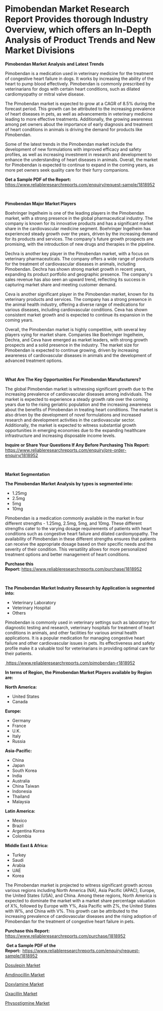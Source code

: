 <p><h1>Pimobendan Market Research Report Provides thorough Industry Overview, which offers an In-Depth Analysis of Product Trends and New Market Divisions</h1></p><p><strong>Pimobendan Market Analysis and Latest Trends</strong></p>
<p><p>Pimobendan is a medication used in veterinary medicine for the treatment of congestive heart failure in dogs. It works by increasing the ability of the heart to pump blood effectively. Pimobendan is commonly prescribed by veterinarians for dogs with certain heart conditions, such as dilated cardiomyopathy or mitral valve disease.</p><p>The Pimobendan market is expected to grow at a CAGR of 8.5% during the forecast period. This growth can be attributed to the increasing prevalence of heart diseases in pets, as well as advancements in veterinary medicine leading to more effective treatments. Additionally, the growing awareness among pet owners about the importance of early diagnosis and treatment of heart conditions in animals is driving the demand for products like Pimobendan.</p><p>Some of the latest trends in the Pimobendan market include the development of new formulations with improved efficacy and safety profiles, as well as increasing investment in research and development to enhance the understanding of heart diseases in animals. Overall, the market for Pimobendan is expected to continue to expand in the coming years, as more pet owners seek quality care for their furry companions.</p></p>
<p><strong>Get a Sample PDF of the Report:&nbsp;</strong> <a href="https://www.reliableresearchreports.com/enquiry/request-sample/1818952">https://www.reliableresearchreports.com/enquiry/request-sample/1818952</a></p>
<p>&nbsp;</p>
<p><strong>Pimobendan Major Market Players</strong></p>
<p><p>Boehringer Ingelheim is one of the leading players in the Pimobendan market, with a strong presence in the global pharmaceutical industry. The company is known for its innovative products and has a significant market share in the cardiovascular medicine segment. Boehringer Ingelheim has experienced steady growth over the years, driven by the increasing demand for its products and services. The company's future growth prospects are promising, with the introduction of new drugs and therapies in the pipeline.</p><p>Dechra is another key player in the Pimobendan market, with a focus on veterinary pharmaceuticals. The company offers a wide range of products for the treatment of cardiovascular diseases in animals, including Pimobendan. Dechra has shown strong market growth in recent years, expanding its product portfolio and geographic presence. The company's sales revenue has also seen an upward trend, reflecting its success in capturing market share and meeting customer demand.</p><p>Ceva is another significant player in the Pimobendan market, known for its veterinary products and services. The company has a strong presence in the animal health industry, offering a diverse range of medications for various diseases, including cardiovascular conditions. Ceva has shown consistent market growth and is expected to continue its expansion in the coming years.</p><p>Overall, the Pimobendan market is highly competitive, with several key players vying for market share. Companies like Boehringer Ingelheim, Dechra, and Ceva have emerged as market leaders, with strong growth prospects and a solid presence in the industry. The market size for Pimobendan is expected to continue growing, driven by increasing awareness of cardiovascular diseases in animals and the development of advanced treatment options.</p></p>
<p>&nbsp;</p>
<p><strong>What Are The Key Opportunities For Pimobendan Manufacturers?</strong></p>
<p><p>The global Pimobendan market is witnessing significant growth due to the increasing prevalence of cardiovascular diseases among individuals. The market is expected to experience a steady growth rate over the coming years due to the rising geriatric population and the increasing awareness about the benefits of Pimobendan in treating heart conditions. The market is also driven by the development of novel formulations and increased research and development activities in the cardiovascular sector. Additionally, the market is expected to witness substantial growth opportunities in emerging economies due to the expanding healthcare infrastructure and increasing disposable income levels.</p></p>
<p><strong>Inquire or Share Your Questions If Any Before Purchasing This Report:</strong> <a href="https://www.reliableresearchreports.com/enquiry/pre-order-enquiry/1818952">https://www.reliableresearchreports.com/enquiry/pre-order-enquiry/1818952</a></p>
<p>&nbsp;</p>
<p><strong>Market Segmentation</strong></p>
<p><strong>The Pimobendan Market Analysis by types is segmented into:</strong></p>
<p><ul><li>1.25mg</li><li>2.5mg</li><li>5mg</li><li>10mg</li></ul></p>
<p><p>Pimobendan is a medication commonly available in the market in four different strengths - 1.25mg, 2.5mg, 5mg, and 10mg. These different strengths cater to the varying dosage requirements of patients with heart conditions such as congestive heart failure and dilated cardiomyopathy. The availability of Pimobendan in these different strengths ensures that patients can receive the appropriate dosage based on their specific needs and the severity of their condition. This versatility allows for more personalized treatment options and better management of heart conditions.</p></p>
<p><strong>Purchase this Report:&nbsp;</strong><a href="https://www.reliableresearchreports.com/purchase/1818952">https://www.reliableresearchreports.com/purchase/1818952</a></p>
<p>&nbsp;</p>
<p><strong>The Pimobendan Market Industry Research by Application is segmented into:</strong></p>
<p><ul><li>Veterinary Laboratory</li><li>Veterinary Hospital</li><li>Others</li></ul></p>
<p><p>Pimobendan is commonly used in veterinary settings such as laboratory for diagnostic testing and research, veterinary hospitals for treatment of heart conditions in animals, and other facilities for various animal health applications. It is a popular medication for managing congestive heart failure and other cardiovascular issues in pets. Its effectiveness and safety profile make it a valuable tool for veterinarians in providing optimal care for their patients.</p></p>
<p><a href="https://www.reliableresearchreports.com/pimobendan-r1818952">&nbsp;https://www.reliableresearchreports.com/pimobendan-r1818952</a></p>
<p><strong>In terms of Region, the Pimobendan Market Players available by Region are:</strong></p>
<p>
    <p> <strong> North America: </strong>
        <ul>
            <li>United States</li>
            <li>Canada</li>
        </ul>
        </p> 
    <p> <strong> Europe: </strong>
        <ul>
            <li>Germany</li>
            <li>France</li>
            <li>U.K.</li>
            <li>Italy</li>
            <li>Russia</li>
        </ul>
        </p> 
    <p> <strong> Asia-Pacific: </strong>
        <ul>
            <li>China</li>
            <li>Japan</li>
            <li>South Korea</li>
            <li>India</li>
            <li>Australia</li>
            <li>China Taiwan</li>
            <li>Indonesia</li>
            <li>Thailand</li>
            <li>Malaysia</li>
        </ul>
        </p> 
    <p> <strong> Latin America: </strong>
        <ul>
            <li>Mexico</li>
            <li>Brazil</li>
            <li>Argentina Korea</li>
            <li>Colombia</li>
        </ul>
        </p> 
    <p> <strong> Middle East & Africa: </strong>
        <ul>
            <li>Turkey</li>
            <li>Saudi</li>
            <li>Arabia</li>
            <li>UAE</li>
            <li>Korea</li>
        </ul>
    </p>
    </p>
<p><p>The Pimobendan market is projected to witness significant growth across various regions including North America (NA), Asia Pacific (APAC), Europe, the United States (USA), and China. Among these regions, North America is expected to dominate the market with a market share percentage valuation of X%, followed by Europe with Y%, Asia Pacific with Z%, the United States with W%, and China with V%. This growth can be attributed to the increasing prevalence of cardiovascular diseases and the rising adoption of Pimobendan for the treatment of congestive heart failure in pets.</p></p>
<p><strong>Purchase this Report: </strong><a href="https://www.reliableresearchreports.com/purchase/1818952">https://www.reliableresearchreports.com/purchase/1818952</a></p>
<p>&nbsp;<strong>Get a Sample PDF of the Report:&nbsp;&nbsp;</strong><a href="https://www.reliableresearchreports.com/enquiry/request-sample/1818952">https://www.reliableresearchreports.com/enquiry/request-sample/1818952</a></p>
<p><strong></strong></p>
<p><p><a href="https://github.com/mharielmesa/Market-Research-Report-List-4/blob/main/dosulepin-market.md">Dosulepin Market</a></p><p><a href="https://github.com/moyahfrancoestellec51j635wcx/Market-Research-Report-List-3/blob/main/amdinocillin-market.md">Amdinocillin Market</a></p><p><a href="https://github.com/dringals/Market-Research-Report-List-5/blob/main/doxylamine-market.md">Doxylamine Market</a></p><p><a href="https://github.com/lbird53714/Market-Research-Report-List-5/blob/main/oxacillin-market.md">Oxacillin Market</a></p><p><a href="https://github.com/JuliaFadel1922/Market-Research-Report-List-2/blob/main/physostigmine-market.md">Physostigmine Market</a></p></p>